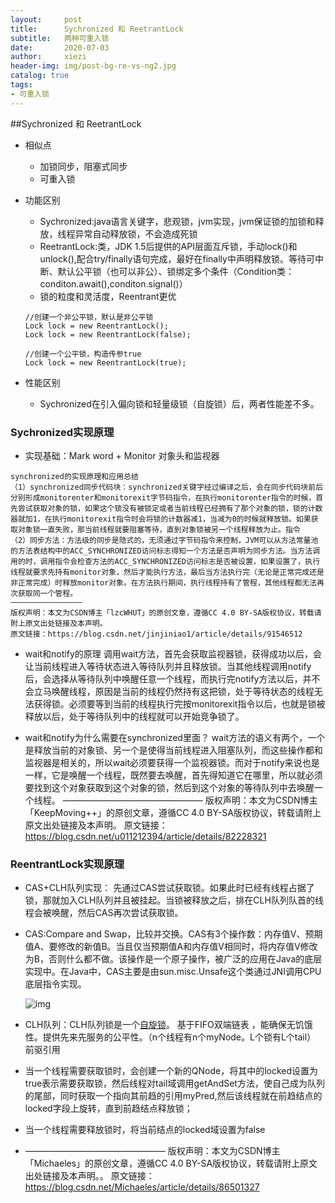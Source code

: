 ```yaml
---
layout:     post
title:      Sychronized 和 ReetrantLock
subtitle:   两种可重入锁
date:       2020-07-03
author:     xiezi
header-img: img/post-bg-re-vs-ng2.jpg
catalog: true
tags:
- 可重入锁
---
```



##Sychronized 和 ReetrantLock

- 相似点

  - 加锁同步，阻塞式同步
  - 可重入锁

- 功能区别

  - Sychronized:java语言关键字，悲观锁，jvm实现，jvm保证锁的加锁和释放，线程异常自动释放锁，不会造成死锁
  - ReetrantLock:类，JDK 1.5后提供的API层面互斥锁，手动lock()和unlock(),配合try/finally语句完成，最好在finally中声明释放锁。等待可中断、默认公平锁（也可以非公）、锁绑定多个条件（Condition类：conditon.await(),conditon.signal()）
  - 锁的粒度和灵活度，Reentrant更优

  ```
  //创建一个非公平锁，默认是非公平锁
  Lock lock = new ReentrantLock();
  Lock lock = new ReentrantLock(false);
   
  //创建一个公平锁，构造传参true
  Lock lock = new ReentrantLock(true);
  ```

  

- 性能区别

  - Sychronized在引入偏向锁和轻量级锁（自旋锁）后，两者性能差不多。



### Sychronized实现原理

- 实现基础：Mark word + Monitor  对象头和监视器

```
synchronized的实现原理和应用总结
（1）synchronized同步代码块：synchronized关键字经过编译之后，会在同步代码块前后分别形成monitorenter和monitorexit字节码指令，在执行monitorenter指令的时候，首先尝试获取对象的锁，如果这个锁没有被锁定或者当前线程已经拥有了那个对象的锁，锁的计数器就加1，在执行monitorexit指令时会将锁的计数器减1，当减为0的时候就释放锁。如果获取对象锁一直失败，那当前线程就要阻塞等待，直到对象锁被另一个线程释放为止。指令
（2）同步方法：方法级的同步是隐式的，无须通过字节码指令来控制，JVM可以从方法常量池的方法表结构中的ACC_SYNCHRONIZED访问标志得知一个方法是否声明为同步方法。当方法调用的时，调用指令会检查方法的ACC_SYNCHRONIZED访问标志是否被设置，如果设置了，执行线程就要求先持有monitor对象，然后才能执行方法，最后当方法执行完（无论是正常完成还是非正常完成）时释放monitor对象。在方法执行期间，执行线程持有了管程，其他线程都无法再次获取同一个管程。
————————————————
版权声明：本文为CSDN博主「lzcWHUT」的原创文章，遵循CC 4.0 BY-SA版权协议，转载请附上原文出处链接及本声明。
原文链接：https://blog.csdn.net/jinjiniao1/article/details/91546512
```





- wait和notify的原理
  调用wait方法，首先会获取监视器锁，获得成功以后，会让当前线程进入等待状态进入等待队列并且释放锁。当其他线程调用notify后，会选择从等待队列中唤醒任意一个线程，而执行完notify方法以后，并不会立马唤醒线程，原因是当前的线程仍然持有这把锁，处于等待状态的线程无法获得锁。必须要等到当前的线程执行完按monitorexit指令以后，也就是锁被释放以后，处于等待队列中的线程就可以开始竞争锁了。

- wait和notify为什么需要在synchronized里面？
  wait方法的语义有两个，一个是释放当前的对象锁、另一个是使得当前线程进入阻塞队列，而这些操作都和监视器是相关的，所以wait必须要获得一个监视器锁。而对于notify来说也是一样，它是唤醒一个线程，既然要去唤醒，首先得知道它在哪里，所以就必须要找到这个对象获取到这个对象的锁，然后到这个对象的等待队列中去唤醒一个线程。
  ————————————————
  版权声明：本文为CSDN博主「KeepMoving++」的原创文章，遵循CC 4.0 BY-SA版权协议，转载请附上原文出处链接及本声明。
  原文链接：https://blog.csdn.net/u011212394/article/details/82228321

### ReentrantLock实现原理

- CAS+CLH队列实现： 先通过CAS尝试获取锁。如果此时已经有线程占据了锁，那就加入CLH队列并且被挂起。当锁被释放之后，排在CLH队列队首的线程会被唤醒，然后CAS再次尝试获取锁。 

- CAS:Compare and Swap，比较并交换。CAS有3个操作数：内存值V、预期值A、要修改的新值B。当且仅当预期值A和内存值V相同时，将内存值V修改为B，否则什么都不做。该操作是一个原子操作，被广泛的应用在Java的底层实现中。在Java中，CAS主要是由sun.misc.Unsafe这个类通过JNI调用CPU底层指令实现。

   ![img](https://img-blog.csdnimg.cn/20190116010722130.png?x-oss-process=image/watermark,type_ZmFuZ3poZW5naGVpdGk,shadow_10,text_aHR0cHM6Ly9ibG9nLmNzZG4ubmV0L01pY2hhZWxlcw==,size_8,color_FFFFFF,t_70) 

-  CLH队列：CLH队列锁是一个[自旋锁](https://www.baidu.com/s?wd=自旋锁&tn=24004469_oem_dg&rsv_dl=gh_pl_sl_csd)。 基于FIFO双端链表 ，能确保无饥饿性。提供先来先服务的公平性。（n个线程有n个myNode。L个锁有L个tail） 前驱引用

  -  当一个线程需要获取锁时，会创建一个新的QNode，将其中的locked设置为true表示需要获取锁，然后线程对tail域调用getAndSet方法，使自己成为队列的尾部，同时获取一个指向其前趋的引用myPred,然后该线程就在前趋结点的locked字段上旋转，直到前趋结点释放锁； 
  -  当一个线程需要释放锁时，将当前结点的locked域设置为false

- ————————————————
  版权声明：本文为CSDN博主「Michaeles」的原创文章，遵循CC 4.0 BY-SA版权协议，转载请附上原文出处链接及本声明。。
  原文链接：https://blog.csdn.net/Michaeles/article/details/86501327
